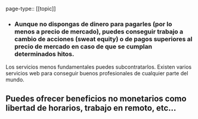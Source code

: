 page-type:: [[topic]]
- ### Aunque no dispongas de dinero para pagarles (por lo menos a precio de mercado), puedes conseguir trabajo a cambio de acciones (sweat equity) o de pagos superiores al precio de mercado en caso de que se cumplan determinados hitos.

Los servicios menos fundamentales puedes subcontratarlos. Existen varios servicios web para conseguir buenos profesionales de cualquier parte del mundo.

Puedes ofrecer beneficios no monetarios como libertad de horarios, trabajo en remoto, etc...
  - 


